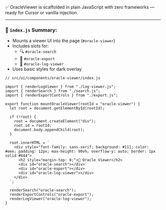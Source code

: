 ✅ OracleViewer is scaffolded in plain JavaScript with zero frameworks — ready for Cursor or vanilla injection.

---

### 🧱 `index.js` Summary:

- Mounts a viewer UI into the page (`#oracle-viewer`)
- Includes slots for:
  - 🔍 `#oracle-search`
  - 💾 `#oracle-export`
  - 📜 `#oracle-log-viewer`
- Uses basic styles for dark overlay

```
// src/ui/components/oracle-viewer/index.js

import { renderLogViewer } from "./log-viewer.js";
import { renderSearch } from "./search.js";
import { renderExportControls } from "./export.js";

export function mountOracleViewer(rootId = "oracle-viewer") {
  let root = document.getElementById(rootId);

  if (!root) {
    root = document.createElement("div");
    root.id = rootId;
    document.body.appendChild(root);
  }

  root.innerHTML = `
    <div style="font-family: sans-serif; background: #111; color: #eee; padding: 12px; max-height: 90vh; overflow-y: auto; border: 1px solid #444">
      <h2 style="margin-top: 0;">🧠 Oracle Viewer</h2>
      <div id="oracle-search"></div>
      <div id="oracle-export"></div>
      <div id="oracle-log-viewer"></div>
    </div>
  `;

  renderSearch("oracle-search");
  renderExportControls("oracle-export");
  renderLogViewer("oracle-log-viewer");
}

```
